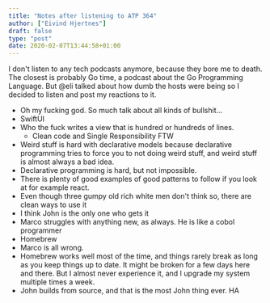 ```yaml
---
title: "Notes after listening to ATP 364"
author: ["Eivind Hjertnes"]
draft: false
type: "post"
date: 2020-02-07T13:44:58+01:00
---
```


I don't listen to any tech podcasts anymore, because they bore me to death. The closest is probably Go time, a podcast about the Go Programming Language. But @eli talked about how dumb the hosts were being so I decided to listen and post my reactions to it.

-   Oh my fucking god. So much talk about all kinds of bullshit...
-   SwiftUI
-   Who the fuck writes a view that is hundred or hundreds of lines.
    -   Clean code and Single Responsibility FTW
-   Weird stuff is hard with declarative models because declarative programming tries to force you to not doing weird stuff, and weird stuff is almost always a bad idea.
-   Declarative programming is hard, but not impossible.
-   There is plenty of good examples of good patterns to follow if you look at for example react.
-   Even though three gumpy old rich white men don't think so, there are clean ways to use it
-   I think John is the only one who gets it
-   Marco struggles with anything new, as always. He is like a cobol programmer
-   Homebrew
-   Marco is all wrong.
-   Homebrew works well most of the time, and things rarely break as long as you keep things up to date. It might be broken for a few days here and there. But I almost never experience it, and I upgrade my system multiple times a week.
-   John builds from source, and that is the most John thing ever. HA
